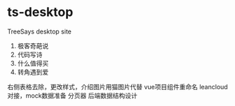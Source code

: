 # ts-desktop
TreeSays desktop site

1. 极客奇葩说
2. 代码写诗
3. 什么值得买
4. 转角遇到爱

右侧表格去除，更改样式，介绍图片用猫图片代替
vue项目组件重命名
leancloud对接，mock数据准备
分页器
后端数据结构设计
